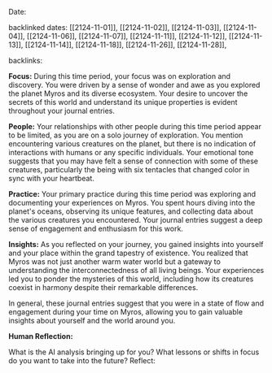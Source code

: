 Date: 

backlinked dates: [[2124-11-01]], [[2124-11-02]], [[2124-11-03]], [[2124-11-04]], [[2124-11-06]], [[2124-11-07]], [[2124-11-11]], [[2124-11-12]], [[2124-11-13]], [[2124-11-14]], [[2124-11-18]], [[2124-11-26]], [[2124-11-28]], 

backlinks: 

**Focus:**
During this time period, your focus was on exploration and discovery. You were driven by a sense of wonder and awe as you explored the planet Myros and its diverse ecosystem. Your desire to uncover the secrets of this world and understand its unique properties is evident throughout your journal entries.

**People:**
Your relationships with other people during this time period appear to be limited, as you are on a solo journey of exploration. You mention encountering various creatures on the planet, but there is no indication of interactions with humans or any specific individuals. Your emotional tone suggests that you may have felt a sense of connection with some of these creatures, particularly the being with six tentacles that changed color in sync with your heartbeat.

**Practice:**
Your primary practice during this time period was exploring and documenting your experiences on Myros. You spent hours diving into the planet's oceans, observing its unique features, and collecting data about the various creatures you encountered. Your journal entries suggest a deep sense of engagement and enthusiasm for this work.

**Insights:**
As you reflected on your journey, you gained insights into yourself and your place within the grand tapestry of existence. You realized that Myros was not just another warm water world but a gateway to understanding the interconnectedness of all living beings. Your experiences led you to ponder the mysteries of this world, including how its creatures coexist in harmony despite their remarkable differences.

In general, these journal entries suggest that you were in a state of flow and engagement during your time on Myros, allowing you to gain valuable insights about yourself and the world around you.

**Human Reflection:**

What is the AI analysis bringing up for you? What lessons or shifts in focus do you want to take into the future? Reflect: 

